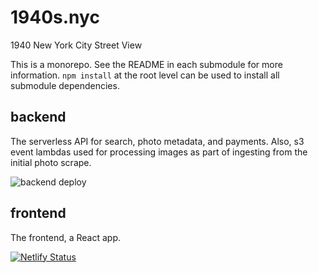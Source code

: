 # 1940s.nyc

1940 New York City Street View

This is a monorepo. See the README in each submodule for more information. `npm install` at the root level can be used to install all submodule dependencies.

## backend

The serverless API for search, photo metadata, and payments.
Also, s3 event lambdas used for processing images as part of ingesting from the initial photo scrape.

![backend deploy](https://github.com/jboolean/1940s.nyc/actions/workflows/backend-deploy.yml/badge.svg)

## frontend

The frontend, a React app.

[![Netlify Status](https://api.netlify.com/api/v1/badges/29e76d8d-f9ba-4afa-bc07-c89fc03e570a/deploy-status)](https://app.netlify.com/sites/1940s-nyc/deploys)
